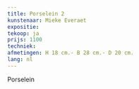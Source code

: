 ```yaml
---
title: Porselein 2
kunstenaar: Mieke Everaet
expositie: 
tekoop: ja
prijs: 1100
techniek: 
afmetingen: H 18 cm.- B 28 cm.- D 20 cm.
lang: nl
---
```


Porselein